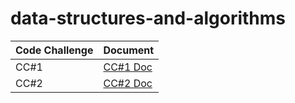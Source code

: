 # data-structures-and-algorithms
| Code Challenge | Document |
| --- | ----------- |
| CC#1 | [CC#1 Doc](./CC1/CodeChalleng%231.md) |
| CC#2 | [CC#2 Doc](./CC2/CodeChalleng%232.md) |

